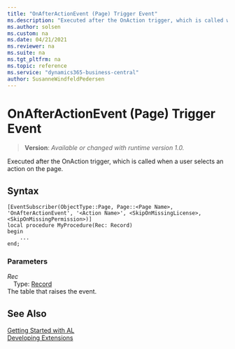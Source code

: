 ```yaml
---
title: "OnAfterActionEvent (Page) Trigger Event"
ms.description: "Executed after the OnAction trigger, which is called when a user selects an action on the page."
ms.author: solsen
ms.custom: na
ms.date: 04/21/2021
ms.reviewer: na
ms.suite: na
ms.tgt_pltfrm: na
ms.topic: reference
ms.service: "dynamics365-business-central"
author: SusanneWindfeldPedersen
---
```

[//]: # (START>DO_NOT_EDIT)
[//]: # (IMPORTANT:Do not edit any of the content between here and the END>DO_NOT_EDIT.)
[//]: # (Any modifications should be made in the .xml files in the ModernDev repo.)

# OnAfterActionEvent (Page) Trigger Event
> **Version**: _Available or changed with runtime version 1.0._

Executed after the OnAction trigger, which is called when a user selects an action on the page.


## Syntax
```
[EventSubscriber(ObjectType::Page, Page::<Page Name>, 'OnAfterActionEvent', '<Action Name>', <SkipOnMissingLicense>, <SkipOnMissingPermission>)]
local procedure MyProcedure(Rec: Record)
begin
    ...
end;
```

### Parameters

*Rec*  
&emsp;Type: [Record](../../../methods-auto/record/record-data-type.md)  
The table that raises the event.  



[//]: # (IMPORTANT: END>DO_NOT_EDIT)
## See Also  
[Getting Started with AL](../../../devenv-get-started.md)  
[Developing Extensions](../../../devenv-dev-overview.md)   